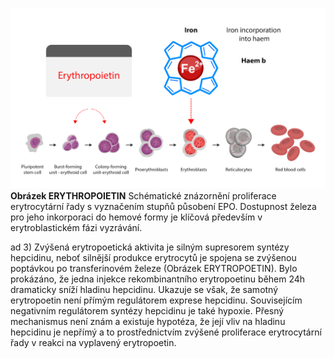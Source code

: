 <div class="w3-row">
<div class="w3-half w3-justify">


![imageerytropoietin](imageerytropoietin.png)
**Obrázek ERYTHROPOIETIN** Schématické znázornění proliferace erytrocytární řady s vyznačením stupňů působení EPO. Dostupnost železa pro jeho inkorporaci do hemové formy je klíčová především v erytroblastickém fázi vyzrávání. 

</div>
<div class="w3-half">
<div class="w3-justify w3-margin-left">

ad 3) Zvýšená erytropoetická aktivita je silným supresorem syntézy hepcidinu, neboť silnější produkce erytrocytů je spojena se zvýšenou poptávkou po transferinovém železe (Obrázek ERYTROPOETIN). Bylo prokázáno, že jedna injekce rekombinantního erytropoetinu během 24h dramaticky sníží hladinu hepcidinu. Ukazuje se však, že samotný erytropoetin není přímým regulátorem exprese hepcidinu. Souvisejícím negativním regulátorem syntézy hepcidinu je také hypoxie. Přesný mechanismus není znám a existuje hypotéza, že její vliv na hladinu hepcidinu je nepřímý a to prostřednictvím zvýšené proliferace erytrocytární řady v reakci na vyplavený erytropoetin.

</div>
</div>
</div>

